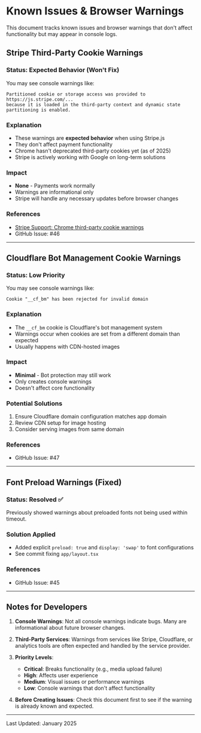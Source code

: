 # Known Issues & Browser Warnings

This document tracks known issues and browser warnings that don't affect functionality but may appear in console logs.

## Stripe Third-Party Cookie Warnings

### Status: Expected Behavior (Won't Fix)

You may see console warnings like:
```
Partitioned cookie or storage access was provided to https://js.stripe.com/... 
because it is loaded in the third-party context and dynamic state partitioning is enabled.
```

### Explanation
- These warnings are **expected behavior** when using Stripe.js
- They don't affect payment functionality
- Chrome hasn't deprecated third-party cookies yet (as of 2025)
- Stripe is actively working with Google on long-term solutions

### Impact
- **None** - Payments work normally
- Warnings are informational only
- Stripe will handle any necessary updates before browser changes

### References
- [Stripe Support: Chrome third-party cookie warnings](https://support.stripe.com/questions/chrome-third-party-cookie-warnings-for-websites-using-stripe-js)
- GitHub Issue: #46

---

## Cloudflare Bot Management Cookie Warnings

### Status: Low Priority

You may see console warnings like:
```
Cookie "__cf_bm" has been rejected for invalid domain
```

### Explanation
- The `__cf_bm` cookie is Cloudflare's bot management system
- Warnings occur when cookies are set from a different domain than expected
- Usually happens with CDN-hosted images

### Impact
- **Minimal** - Bot protection may still work
- Only creates console warnings
- Doesn't affect core functionality

### Potential Solutions
1. Ensure Cloudflare domain configuration matches app domain
2. Review CDN setup for image hosting
3. Consider serving images from same domain

### References
- GitHub Issue: #47

---

## Font Preload Warnings (Fixed)

### Status: Resolved ✅

Previously showed warnings about preloaded fonts not being used within timeout.

### Solution Applied
- Added explicit `preload: true` and `display: 'swap'` to font configurations
- See commit fixing `app/layout.tsx`

### References
- GitHub Issue: #45

---

## Notes for Developers

1. **Console Warnings**: Not all console warnings indicate bugs. Many are informational about future browser changes.

2. **Third-Party Services**: Warnings from services like Stripe, Cloudflare, or analytics tools are often expected and handled by the service provider.

3. **Priority Levels**:
   - **Critical**: Breaks functionality (e.g., media upload failure)
   - **High**: Affects user experience
   - **Medium**: Visual issues or performance warnings
   - **Low**: Console warnings that don't affect functionality

4. **Before Creating Issues**: Check this document first to see if the warning is already known and expected.

---

Last Updated: January 2025